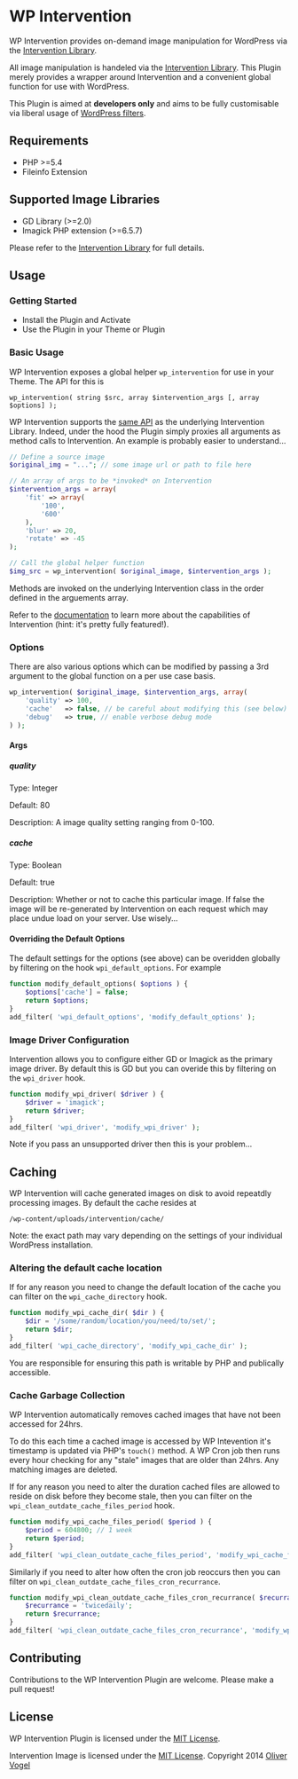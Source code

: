 # WP Intervention

WP Intervention provides on-demand image manipulation for WordPress via the [Intervention Library](http://image.intervention.io/).

All image manipulation is handeled via the [Intervention Library](http://image.intervention.io/). This Plugin merely provides a wrapper around Intervention and a convenient global function for use with WordPress.

This Plugin is aimed at __developers only__ and aims to be fully customisable via liberal usage of [WordPress filters](https://developer.wordpress.org/reference/functions/apply_filters/).

## Requirements

- PHP >=5.4
- Fileinfo Extension

## Supported Image Libraries

- GD Library (>=2.0)
- Imagick PHP extension (>=6.5.7)

Please refer to the [Intervention Library](http://image.intervention.io/) for full details.


## Usage

### Getting Started

- Install the Plugin and Activate
- Use the Plugin in your Theme or Plugin

### Basic Usage

WP Intervention exposes a global helper `wp_intervention` for use in your Theme. The API for this is

`wp_intervention( string $src, array $intervention_args [, array $options] );`

WP Intervention supports the [same API](http://image.intervention.io/) as the underlying Intervention Library. Indeed, under the hood the Plugin simply proxies all arguments as method calls to Intervention. An example is probably easier to understand...

```php
// Define a source image
$original_img = "..."; // some image url or path to file here

// An array of args to be *invoked* on Intervention
$intervention_args = array(
	'fit' => array(
		'100',
		'600'
	),
	'blur' => 20,
	'rotate' => -45
);

// Call the global helper function
$img_src = wp_intervention( $original_image, $intervention_args );
```

Methods are invoked on the underlying Intervention class in the order defined in the arguements array.

Refer to the [documentation](http://image.intervention.io/) to learn more about the capabilities of Intervention (hint: it's pretty fully featured!).

### Options

There are also various options which can be modified by passing a 3rd argument to the global function on a per use case basis.

```php
wp_intervention( $original_image, $intervention_args, array(
	'quality' => 100,
	'cache'   => false, // be careful about modifying this (see below)
	'debug'   => true, // enable verbose debug mode
) );
```

#### Args

##### quality

Type: Integer

Default: 80

Description: A image quality setting ranging from 0-100.

##### cache

Type: Boolean

Default: true

Description: Whether or not to cache this particular image. If false the image will be re-generated by Intervention on each request which may place undue load on your server. Use wisely...

#### Overriding the Default Options

The default settings for the options (see above) can be overidden globally by filtering on the hook `wpi_default_options`. For example

```php
function modify_default_options( $options ) {
	$options['cache'] = false;
    return $options;
}
add_filter( 'wpi_default_options', 'modify_default_options' );
```

### Image Driver Configuration

Intervention allows you to configure either GD or Imagick as the primary image driver. By default this is GD but you can overide this by filtering on the `wpi_driver` hook.

```php
function modify_wpi_driver( $driver ) {
	$driver = 'imagick';
    return $driver;
}
add_filter( 'wpi_driver', 'modify_wpi_driver' );
```

Note if you pass an unsupported driver then this is your problem...

## Caching

WP Intervention will cache generated images on disk to avoid repeatdly processing images. By default the cache resides at

`/wp-content/uploads/intervention/cache/`

Note: the exact path may vary depending on the settings of your individual WordPress installation.

### Altering the default cache location

If for any reason you need to change the default location of the cache you can filter on the `wpi_cache_directory` hook.

```php
function modify_wpi_cache_dir( $dir ) {
	$dir = '/some/random/location/you/need/to/set/';
    return $dir;
}
add_filter( 'wpi_cache_directory', 'modify_wpi_cache_dir' );
```

You are responsible for ensuring this path is writable by PHP and publically accessible.

### Cache Garbage Collection

WP Intervention automatically removes cached images that have not been accessed for 24hrs.

To do this each time a cached image is accessed by WP Intevention it's timestamp is updated via PHP's `touch()` method. A WP Cron job then runs every hour checking for any "stale" images that are older than 24hrs. Any matching images are deleted.

If for any reason you need to alter the duration cached files are allowed to reside on disk before they become stale, then you can filter on the `wpi_clean_outdate_cache_files_period` hook.

```php
function modify_wpi_cache_files_period( $period ) {
	$period = 604800; // 1 week
    return $period;
}
add_filter( 'wpi_clean_outdate_cache_files_period', 'modify_wpi_cache_files_period' );
```

Similarly if you need to alter how often the cron job reoccurs then you can filter on `wpi_clean_outdate_cache_files_cron_recurrance`.

```php
function modify_wpi_clean_outdate_cache_files_cron_recurrance( $recurrance ) {
	$recurrance = 'twicedaily';
    return $recurrance;
}
add_filter( 'wpi_clean_outdate_cache_files_cron_recurrance', 'modify_wpi_clean_outdate_cache_files_cron_recurrance' );
```

## Contributing

Contributions to the WP Intervention Plugin are welcome. Please make a pull request!

## License

WP Intervention Plugin is licensed under the [MIT License](http://opensource.org/licenses/MIT).

Intervention Image is licensed under the [MIT License](http://opensource.org/licenses/MIT).
Copyright 2014 [Oliver Vogel](http://olivervogel.net/)